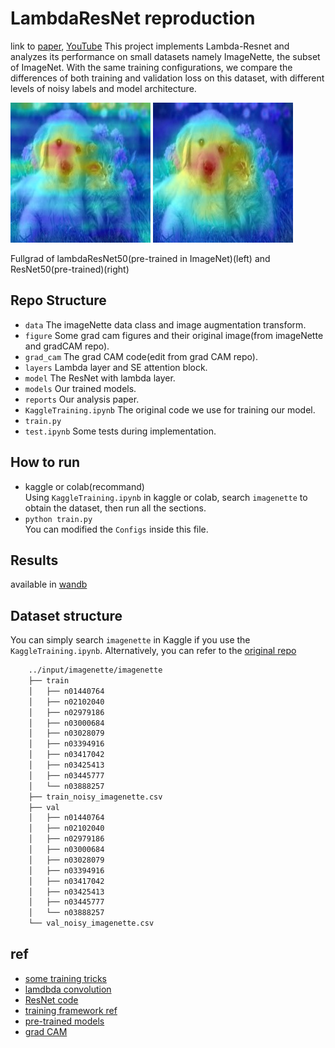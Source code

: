 # LambdaResNet reproduction
link to [paper](https://arxiv.org/abs/2102.08602), [YouTube](https://www.youtube.com/watch?v=3qxJ2WD8p4w)
This project implements Lambda-Resnet and analyzes its performance on small datasets namely ImageNette, the subset of ImageNet. With the same training configurations, we compare the differences of both training and validation loss on this dataset, with different levels of noisy labels and model architecture.

![](figure/grad_cam/lr_50_fullgrad_cam.jpg)
![](figure/grad_cam/r50_fullgrad_cam.jpg)

Fullgrad of lambdaResNet50(pre-trained in ImageNet)(left) and ResNet50(pre-trained)(right) 
## Repo Structure
- `data` The imageNette data class and image augmentation transform.
- `figure` Some grad cam figures and their original image(from imageNette and gradCAM repo).
- `grad_cam` The grad CAM code(edit from grad CAM repo).
- `layers` Lambda layer and SE attention block.
- `model` The ResNet with lambda layer.
- `models` Our trained models.
- `reports` Our analysis paper.
- `KaggleTraining.ipynb` The original code we use for training our model.
- `train.py`
- `test.ipynb` Some tests during implementation.

## How to run
- kaggle or colab(recommand) \
Using `KaggleTraining.ipynb` in kaggle or colab, search `imagenette` to obtain the dataset, then run all the sections.
- `python train.py` \
You can modified the `Configs` inside this file.
## Results
available in [wandb](https://wandb.ai/lambdadl/LambdaResNet)

## Dataset structure
You can simply search `imagenette` in Kaggle if you use the `KaggleTraining.ipynb`. Alternatively, you can refer to the [original repo](https://github.com/fastai/imagenette)

```bash
    ../input/imagenette/imagenette
    ├── train
    │   ├── n01440764
    │   ├── n02102040
    │   ├── n02979186
    │   ├── n03000684
    │   ├── n03028079
    │   ├── n03394916
    │   ├── n03417042
    │   ├── n03425413
    │   ├── n03445777
    │   └── n03888257
    ├── train_noisy_imagenette.csv
    ├── val
    │   ├── n01440764
    │   ├── n02102040
    │   ├── n02979186
    │   ├── n03000684
    │   ├── n03028079
    │   ├── n03394916
    │   ├── n03417042
    │   ├── n03425413
    │   ├── n03445777
    │   └── n03888257
    └── val_noisy_imagenette.csv
```
## ref
- [some training tricks](https://wandb.ai/wandb_fc/pytorch-image-models/reports/Revisiting-ResNets-Improved-Training-and-Scaling-Strategies--Vmlldzo2NDE3NTM)
- [lamdbda convolution](https://github.com/lucidrains/lambda-networks/blob/main/lambda_networks/lambda_networks.py)
- [ResNet code](https://pytorch.org/vision/0.8/_modules/torchvision/models/resnet.html)
- [training framework ref](https://github.com/L1aoXingyu/Deep-Learning-Project-Template)
- [pre-trained models](https://github.com/rwightman/pytorch-image-models)
- [grad CAM](https://github.com/jacobgil/pytorch-grad-cam)
